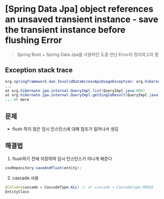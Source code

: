 # [Spring Data Jpa] object references an unsaved transient instance - save the transient instance before flushing Error
> Spring Boot + Spring Data Jpa를 사용하던 도중 만난 Error라 정리하고자 함

## Exception stack trace
```java
org.springframework.dao.InvalidDataAccessApiUsageException: org.hibernate.TransientPropertyValueException: object references an unsaved transient instance - save the transient instance before flushing 
...
at org.hibernate.jpa.internal.QueryImpl.list(QueryImpl.java:606)
at org.hibernate.jpa.internal.QueryImpl.getSingleResult(QueryImpl.java:529)
... 65 more
```

## 문제
* flush 하지 않은 임시 인스턴스에 대해 참조가 일어나서 생김

## 해결법
1. flush하기 전에 저장하여 임시 인스턴스가 아니게 해준다
```java
xxxRepository.saveAndFlush(entity);
```

2. cascade 사용
```java
@Column(cascade = CascadeType.ALL) // or cascade = CascadeType.MERGE
EntityClass
```
